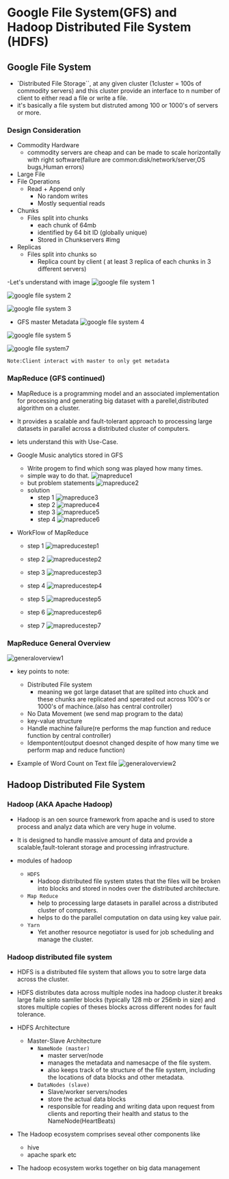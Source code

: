# Google File System(GFS) and Hadoop Distributed File System (HDFS)



## Google File System 

- `Distributed File Storage``, at any given cluster (1cluster = 100s of commodity servers) and this cluster provide an interface to n number of client to either read a file or write a file.
- it's basically a file system but distruted among 100 or 1000's of servers or more.

### Design Consideration
- Commodity Hardware
    - commodity servers are cheap and can be made to scale horizontally with right software(failure are common:disk/network/server,OS bugs,Human errors)
- Large File
- File Operations
    - Read + Append only
        - No random writes
        - Mostly sequential reads
- Chunks
    - Files split into chunks
        - each chunk of 64mb
        - identified by 64 bit ID (globally unique)
        - Stored in Chunkservers
    #img
- Replicas
    - Files split into chunks so
        - Replica count by client ( at least 3 replica of each chunks in 3 different servers)

-Let's understand with image
![google file system 1](https://github.com/anupmaharzn/Data-Engineering-Tools-Technologies/assets/34486226/946766d7-672b-442d-a86e-ba90ec5711b8)

![google file system 2](https://github.com/anupmaharzn/Data-Engineering-Tools-Technologies/assets/34486226/a42f2171-d587-43de-82e6-626c5d5bf209)

![google file system 3](https://github.com/anupmaharzn/Data-Engineering-Tools-Technologies/assets/34486226/1f9fafdb-a7d9-41b1-9b86-406221f19974)

- GFS master Metadata
![google file system 4](https://github.com/anupmaharzn/Data-Engineering-Tools-Technologies/assets/34486226/cc06bc0c-cf3f-4332-b6cf-cc51bcfbc766)

![google file system 5](https://github.com/anupmaharzn/Data-Engineering-Tools-Technologies/assets/34486226/31124a89-96d9-456c-a9d6-3a52eeb1bd15)

![google file system7](https://github.com/anupmaharzn/Data-Engineering-Tools-Technologies/assets/34486226/df00c497-9153-4875-8904-6e1daedd98dc)

```Note:Client interact with master to only get metadata```




### MapReduce (GFS continued)

- MapReduce is a programming model and an associated implementation for processing and generating big dataset with a parellel,distributed algorithm on a cluster.

- It provides a scalable and fault-tolerant approach to processing large datasets in parallel across a distributed cluster of computers. 

- lets understand this with Use-Case.

- Google Music analytics stored in GFS
    - Write progem to find which song was played how many times.
    - simple way to do that.
        ![mapreduce1](https://github.com/anupmaharzn/Data-Engineering-Tools-Technologies/assets/34486226/fa0bab17-be0c-4b8d-8b3c-d06d61a0cdf7)
    - but problem statements
        ![mapreduce2](https://github.com/anupmaharzn/Data-Engineering-Tools-Technologies/assets/34486226/c23efb7f-b790-45ac-a7a9-151d76a68121)
    - solution
        - step 1
        ![mapreduce3](https://github.com/anupmaharzn/Data-Engineering-Tools-Technologies/assets/34486226/418636ea-9b99-4b8c-83c5-9923301787de)
        - step 2
        ![mapreduce4](https://github.com/anupmaharzn/Data-Engineering-Tools-Technologies/assets/34486226/fc45e2f4-54e1-4e56-ba68-1fab467c77d4)
        - step 3
        ![mapreduce5](https://github.com/anupmaharzn/Data-Engineering-Tools-Technologies/assets/34486226/c092e2af-3a67-4c86-85ec-c996fafa9d86)
        - step 4
        ![mapreduce6](https://github.com/anupmaharzn/Data-Engineering-Tools-Technologies/assets/34486226/61620c5c-d8c8-45d3-b459-ef09a9618f37)


- WorkFlow of MapReduce
    - step 1
      ![mapreducestep1](https://github.com/anupmaharzn/Data-Engineering-Tools-Technologies/assets/34486226/c817c8c9-5f0a-40b2-9361-2934740dc990)

    - step 2
      ![mapreducestep2](https://github.com/anupmaharzn/Data-Engineering-Tools-Technologies/assets/34486226/f536a34e-4218-4e77-ae52-99a2d381c599)

    - step 3
      ![mapreducestep3](https://github.com/anupmaharzn/Data-Engineering-Tools-Technologies/assets/34486226/0510561d-2250-4a24-86e9-be39db6c4ada)

    - step 4
      ![mapreducestep4](https://github.com/anupmaharzn/Data-Engineering-Tools-Technologies/assets/34486226/f327253d-b08e-45b1-b806-1fd67c20b8c5)

    - step 5
      ![mapreducestep5](https://github.com/anupmaharzn/Data-Engineering-Tools-Technologies/assets/34486226/95e26cc0-0b3e-4e67-8345-b3fcf300003b)

    - step 6
      ![mapreducestep6](https://github.com/anupmaharzn/Data-Engineering-Tools-Technologies/assets/34486226/6f831809-b536-4183-866f-00ae01bbb3e4)
      
    - step 7
      ![mapreducestep7](https://github.com/anupmaharzn/Data-Engineering-Tools-Technologies/assets/34486226/7b2d0547-4472-481e-9c61-baa651aba791)


### MapReduce General Overview

![generaloverview1](https://github.com/anupmaharzn/Data-Engineering-Tools-Technologies/assets/34486226/f75fd8d6-0d0c-4315-a94c-07dc4f921734)

- key points to note:
    - Distributed File system
        - meaning we got large dataset that are splited into chuck and these chunks are replicated and sperated out across 100's or 1000's of machince.(also has central controller)
  - No Data Movement (we send map program to the data)
  - key-value structure
  - Handle machine failure(re performs the map function and reduce function by central controller)
  - Idempontent(output doesnot changed despite of how many time we perform map and reduce function)

- Example of Word Count on Text file
![generaloverview2](https://github.com/anupmaharzn/Data-Engineering-Tools-Technologies/assets/34486226/fca9be87-8a14-452a-bed8-2a2a437a91af)


## Hadoop Distributed File System


### Hadoop (AKA Apache Hadoop)
- Hadoop is an oen source framework from apache and is used to store process and analyz data which are very huge in volume.

- It is designed to handle massive amount of data and provide a scalable,fault-tolerant storage and processing infrastructure.

- modules of hadoop

  - `HDFS`
    - Hadoop distributed file system states that the files will be broken into blocks and stored in nodes over the distributed architecture.
  - `Map Reduce`
    - help to processing large datasets in parallel across a distributed cluster of computers.
    - helps to do the parallel computation on data using key value pair.
  - `Yarn`
    - Yet another resource negotiator is used for job scheduling and manage the cluster.


### Hadoop distributed file system
- HDFS is a distributed file system that allows you to sotre large data across the cluster.
- HDFS distributes data across multiple nodes ina hadoop cluster.it breaks large faile sinto samller blocks (typically 128 mb or 256mb in size) and stores multiple copies of theses blocks across different nodes for fault tolerance.

- HDFS Architecture
  - Master-Slave Architecture
    - `NameNode (master)`
      - master server/node 
      - manages the metadata and namesacpe of the file system.
      - also keeps track of te structure of the file system, including the locations of data blocks and other metadata.
    - `DataNodes (slave)` 
      - Slave/worker servers/nodes
      - store the actual data blocks
      - responsible for reading and writing data upon request from clients and reporting their health and status to the NameNode(HeartBeats)

- The Hadoop ecosystem comprises seveal other components like
  - hive
  - apache spark etc
- The hadoop ecosystem works together on big data management